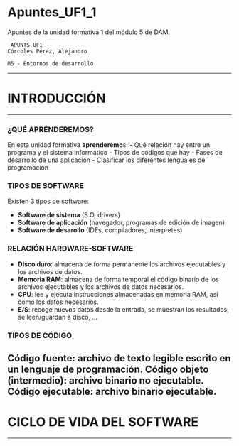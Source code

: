 # Apuntes_UF1_1
Apuntes de la unidad formativa 1 del módulo 5 de DAM.

     APUNTS UF1                                                                      Córcoles Pérez, Alejandro
                                                                                    M5 - Entornos de desarrollo
---
# INTRODUCCIÓN
---
### ¿QUÉ APRENDEREMOS?

En esta unidad formativa **aprenderemo**s:
    - Qué relación hay entre un programa y el sistema informático
    - Tipos de códigos que hay
    - Fases de desarrollo de una aplicación
    - Clasificar los diferentes lengua es de programación

### TIPOS DE SOFTWARE

Existen 3 tipos de software:
- **Software de sistema** (S.O, drivers)
- **Software de aplicación** (navegador, programas de edición de imagen)
- **Software de desarollo** (IDEs, compiladores, interpretes)


### RELACIÓN HARDWARE-SOFTWARE

- **Disco duro**: almacena de forma permanente los archivos ejecutables y los archivos de datos.
- **Memoria RAM**: almacena de forma temporal el código binario de los archivos ejecutables y los archivos de datos necesarios.
- **CPU**: lee y ejecuta instrucciones almacenadas en memoria RAM, así como los datos necesarios.
- **E/S**: recoge nuevos datos desde la entrada, se muestran los resultados, se leen/guardan a disco, ...

### TIPOS DE CÓDIGO

**Código fuente**: archivo de texto legible escrito en un lenguaje de programación.
**Código objeto** (intermedio): archivo binario no ejecutable.
**Código ejecutable**: archivo binario ejecutable.
---
# CICLO DE VIDA DEL SOFTWARE
---

